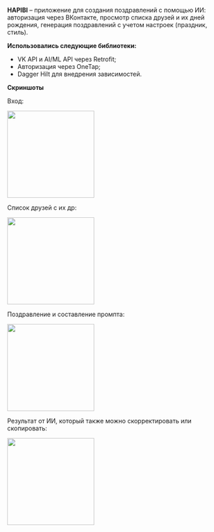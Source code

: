 **HAPIBI** – приложение для создания поздравлений с помощью ИИ: авторизация через ВКонтакте, просмотр списка друзей и их дней рождения, генерация поздравлений с учетом настроек (праздник, стиль).

**Использовались следующие библиотеки:**

* VK API и AI/ML API через Retrofit;
* Авторизация через OneTap;
* Dagger Hilt для внедрения зависимостей.

**Скриншоты**

Вход:

<img src="https://github.com/user-attachments/assets/726a2075-25be-46f8-9083-553848ed5f33" width="200" />

Список друзей с их др:

<img src="https://github.com/user-attachments/assets/2c2d1608-9db6-4efe-9bc3-12a311a62a4b" width="200" />

Поздравление и составление промпта:

<img src="https://github.com/user-attachments/assets/878aa486-d1b7-4e4e-b688-638c2560a051" width="200" />

Результат от ИИ, который также можно скорректировать или скопировать:

<img src="https://github.com/user-attachments/assets/f00a7408-a560-49d7-af18-8589f6754e8a" width="200" />
